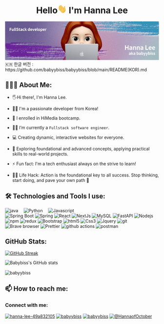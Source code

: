 <h1 align="center">Hello<img src="Hi.gif" width="30px" height="30px"> I'm Hanna Lee</h1>

<div align="center">
<img src ="babyybiss.jpg" />
</div>
<span> 🇰🇷 한글 버전 : https://github.com/babyybiss/babyybiss/blob/main/README(KOR).md </span>
<br/>

## 👨🏻‍💻 About Me:

- 🖐Hi there!, I'm Hanna Lee.

- 🙋‍♂️ I'm a passionate developer from Korea!

- 📖 I enrolled in HiMedia bootcamp.

- 👨‍💻 I’m currently a `Fullstack software engineer`.

- 💻 Creating dynamic, interactive websites for everyone.

- 🚀 Exploring foundational and advanced concepts, applying practical skills to real-world projects.

- ⚡ Fun fact: I'm a tech enthusiast always on the strive to learn!

- 👨‍💻 Life Hack: Action is the foundational key to all success. Stop thinking, start doing, and pave your own path :tada:


## 🛠️ Technologies and Tools I use:

<p>
<img alt="java" src="https://raw.githubusercontent.com/jmnote/z-icons/master/svg/java.svg" height="50px"/>&emsp;
<img alt="Python" src="https://raw.githubusercontent.com/jmnote/z-icons/master/svg/python.svg" height="50px"/>&emsp;
<img alt="Javascript" src="https://raw.githubusercontent.com/jmnote/z-icons/master/svg/javascript.svg"  height="50px"/>
<br/>
<img alt="Spring Boot" src="https://img.shields.io/badge/Spring Boot-38B2AC?style=for-the-badge&logo=Spring Boot&logoColor=white" height="25px"/>
<img alt="Spring" src="https://img.shields.io/badge/Spring-00C7B7?style=flat-square&logo=Spring&logoColor=white" height="25px"/>
<img alt="React" src="https://img.shields.io/badge/React-20232A?style=for-the-badge&logo=react&logoColor=61DAFB" height="25px"/>
<img alt="NextJs" src="https://img.shields.io/badge/Next-black?style=for-the-badge&logo=next.js&logoColor=white" height="25px"/>
<img alt="MySQL" src="https://img.shields.io/badge/-MySQL-13aa52?style=flat-square&logo=MySQL&logoColor=white"  height="25px"/>
<img alt="FastAPI" src="https://img.shields.io/badge/FASTAPI-20232A?style=for-the-badge&logo=FASTAPI&logoColor=61DAFB" height="25px"/>
<img alt="Nodejs" src="https://img.shields.io/badge/-Nodejs-43853d?style=flat-square&logo=Nodejst&logoColor=white"  height="25px"/>
<img alt="npm" src="https://img.shields.io/badge/NPM-%23000000.svg?style=for-the-badge&logo=npm&logoColor=white" height="25px"/>
<img alt="redux" src="https://img.shields.io/badge/-Redux-764ABC?style=flat-square&logo=redux&logoColor=white" height="25px"/>
<img alt="Bootstrap" src="https://img.shields.io/badge/Bootstrap-563D7C?style=for-the-badge&logo=bootstrap&logoColor=white" height="25px"/>
<img alt="html5" src="https://img.shields.io/badge/HTML5-E34F26?style=for-the-badge&logo=html5&logoColor=white" height="25px"/>
<img alt="Css3" src="https://img.shields.io/badge/CSS3-1572B6?style=for-the-badge&logo=css3&logoColor=white" height="25px"/>
<img alt="Jquery" src="https://img.shields.io/badge/jquery-%230769AD.svg?style=for-the-badge&logo=jquery&logoColor=white" height="25px"/>
<img alt="git" src="https://img.shields.io/badge/-Git-F05032?style=flat-square&logo=git&logoColor=white" height="25px"/>
<img alt="Brave browser" src="https://img.shields.io/badge/-Brave_Browser-FB542B?style=flat-square&logo=brave&logoColor=white" height="25px"/>
<img alt="Prettier" src="https://img.shields.io/badge/-Prettier-F7B93E?style=flat-square&logo=prettier&logoColor=white" height="25px"/>
<img alt="github actions" src="https://img.shields.io/badge/-Github_Actions-2088FF?style=flat-square&logo=github-actions&logoColor=white" height="25px"/>
<img alt="postman" src="https://img.shields.io/badge/-Postman-00C7B7?style=flat-square&logo=postman&logoColor=white" height="25px"/>
</p>

<div align="left">
<h2>GitHub Stats:</h2>
</div>            
<a href="https://git.io/streak-stats"><img src="https://github-readme-streak-stats.herokuapp.com?user=CodeVinayak&theme=highcontrast" alt="GitHub Streak" /></a>

![Babybiss's GitHub stats](https://github-readme-stats.vercel.app/api?username=babyybiss&show_icons=true&theme=dracula&count_private=true&bg_color=30,e96443,904e95&title_color=fff&text_color=fff)
 <br/>



<p><img align="center" src="https://github-readme-stats.vercel.app/api/top-langs?username=babyybiss&show_icons=true&locale=en&layout=compact" alt="babyybiss" /></p>

<h2>📫 How to reach me:</h2>

<h3 align="left">Connect with me:</h3>
<p align="left">
<a href="https://linkedin.com/in/hanna lee" target="blank"><img align="center" src="https://raw.githubusercontent.com/rahuldkjain/github-profile-readme-generator/master/src/images/icons/Social/linked-in-alt.svg" alt="hanna-lee-49a832105" height="30" width="40" /></a>
<a href="https://instagram.com/babyybiss" target="blank"><img align="center" src="https://raw.githubusercontent.com/rahuldkjain/github-profile-readme-generator/master/src/images/icons/Social/instagram.svg" alt="babyybiss" height="30" width="40" /></a>
<a href="https://www.leetcode.com/babyybiss" target="blank"><img align="center" src="https://raw.githubusercontent.com/rahuldkjain/github-profile-readme-generator/master/src/images/icons/Social/leet-code.svg" alt="babyybiss" height="30" width="40" /></a>
<a href="https://www.youtube.com/@HannaofOctober" target="blank"><img align="center" src="https://raw.githubusercontent.com/rahuldkjain/github-profile-readme-generator/master/src/images/icons/Social/youtube.svg" alt="@HannaofOctober" height="30" width="40" /></a>
</p>

<!--
**babyybiss/babyybiss** is a ✨ _special_ ✨ repository because its `README.md` (this file) appears on your GitHub profile.

Here are some ideas to get you started:

- 🔭 I’m currently working on ...
- 🌱 I’m currently learning ...
- 👯 I’m looking to collaborate on ...
- 🤔 I’m looking for help with ...
- 💬 Ask me about ...
- 📫 How to reach me: ...
- 😄 Pronouns: ...
- ⚡ Fun fact: ...
-->
